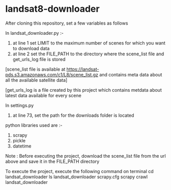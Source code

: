 # landsat8-downloader
After cloning this repository, set a few variables as follows

In landsat_downloader.py :-
1. at line 1 set LIMIT to the maximum number of scenes for which you want to download data
2. at line 2 set the FILE_PATH to the directory where the scene_list file and get_urls_log file is stored

[scene_list file is available at https://landsat-pds.s3.amazonaws.com/c1/L8/scene_list.gz and contains meta data about all the available satellite data]

[get_urls_log is a file created by this project which contains metdata about latest data available for every scene

In settings.py
1. at line 73, set the path for the downloads folder is located

python libraries used are :-
1. scrapy
2. pickle
3. datetime

Note : Before executing the project, download the scene_list file from the url above and save it in the FILE_PATH directory

To execute the project, execute the following command on terminal
cd landsat_downloader
ls
landsat_downloader scrapy.cfg
scrapy crawl landsat_downloader
